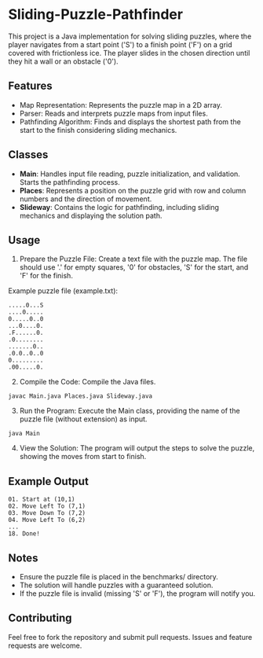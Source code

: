 # Sliding-Puzzle-Pathfinder

This project is a Java implementation for solving sliding puzzles, where the player navigates from a start point ('S') to a finish point ('F') on a grid covered with frictionless ice. The player slides in the chosen direction until they hit a wall or an obstacle ('0').

## Features

- Map Representation:  Represents the puzzle map in a 2D array.
- Parser:  Reads and interprets puzzle maps from input files.
- Pathfinding Algorithm:  Finds and displays the shortest path from the start to the finish considering sliding mechanics.

## Classes

- **Main**: Handles input file reading, puzzle initialization, and validation. Starts the pathfinding process.
- **Places**: Represents a position on the puzzle grid with row and column numbers and the direction of movement.
- **Slideway**: Contains the logic for pathfinding, including sliding mechanics and displaying the solution path.

## Usage

1. Prepare the Puzzle File: Create a text file with the puzzle map. The file should use '.' for empty squares, '0' for obstacles, 'S' for the start, and 'F' for the finish.

Example puzzle file (example.txt):

```
.....0...S
....0.....
0.....0..0
...0....0.
.F......0.
.0........
.......0..
.0.0..0..0
0.........
.00.....0.
```

2. Compile the Code: Compile the Java files.

```
javac Main.java Places.java Slideway.java
```

3. Run the Program: Execute the Main class, providing the name of the puzzle file (without extension) as input.

```
java Main
```

4. View the Solution: The program will output the steps to solve the puzzle, showing the moves from start to finish.

## Example Output

```
01. Start at (10,1)
02. Move Left To (7,1)
03. Move Down To (7,2)
04. Move Left To (6,2)
...
18. Done!
```

## Notes

- Ensure the puzzle file is placed in the benchmarks/ directory.
- The solution will handle puzzles with a guaranteed solution.
- If the puzzle file is invalid (missing 'S' or 'F'), the program will notify you.

## Contributing

Feel free to fork the repository and submit pull requests. Issues and feature requests are welcome.
